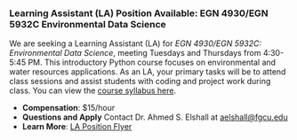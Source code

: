 ### Learning Assistant (LA) Position Available: EGN 4930/EGN 5932C Environmental Data Science

We are seeking a Learning Assistant (LA) for *EGN 4930/EGN 5932C: Environmental Data Science*, meeting Tuesdays and Thursdays from 4:30-5:45 PM. This introductory Python course focuses on environmental and water resources applications. As an LA, your primary tasks will be to attend class sessions and assist students with coding and project work during class. You can view the [course syllabus here](https://aselshall.github.io/eds/).

- **Compensation**: $15/hour
- **Questions and Apply** Contact Dr. Ahmed S. Elshall at [aelshall@fgcu.edu](mailto:aelshall@fgcu.edu)
- **Learn More**: [LA Position Flyer](https://tr.ee/gVBP5V4uoA)
